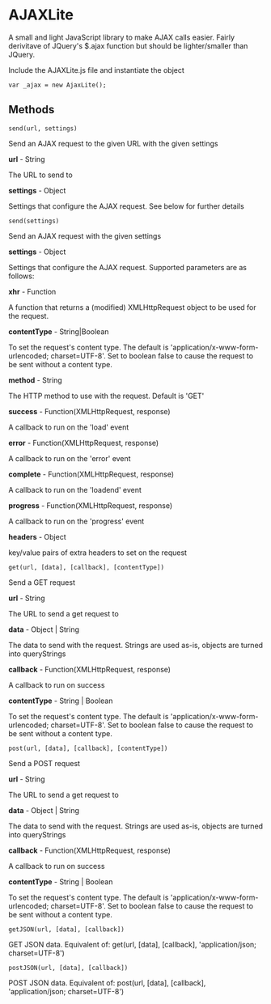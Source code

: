 # AJAXLite
A small and light JavaScript library to make AJAX calls easier. Fairly derivitave of JQuery's $.ajax function but should be lighter/smaller than JQuery.

Include the AJAXLite.js file and instantiate the object
```
var _ajax = new AjaxLite();
```

## Methods
```
send(url, settings)
```
Send an AJAX request to the given URL with the given settings

**url** - String

The URL to send to

**settings** - Object

Settings that configure the AJAX request. See below for further details

```
send(settings)
```
Send an AJAX request with the given settings

**settings** - Object

Settings that configure the AJAX request. Supported parameters are as follows:

**xhr** - Function

A function that returns a (modified) XMLHttpRequest object to be used for the request.

**contentType** - String|Boolean

To set the request's content type. The default is 'application/x-www-form-urlencoded; charset=UTF-8'. Set to boolean false to cause the request to be sent without a content type.

**method** - String

The HTTP method to use with the request. Default is 'GET'

**success** - Function(XMLHttpRequest, response)

A callback to run on the 'load' event

**error** - Function(XMLHttpRequest, response)

A callback to run on the 'error' event

**complete** - Function(XMLHttpRequest, response)

A callback to run on the 'loadend' event

**progress** - Function(XMLHttpRequest, response)

A callback to run on the 'progress' event

**headers** - Object

key/value pairs of extra headers to set on the request

```
get(url, [data], [callback], [contentType])
```
Send a GET request

**url** - String

The URL to send a get request to

**data** - Object | String

The data to send with the request. Strings are used as-is, objects are turned into queryStrings

**callback** - Function(XMLHttpRequest, response)

A callback to run on success

**contentType** - String | Boolean

To set the request's content type. The default is 'application/x-www-form-urlencoded; charset=UTF-8'. Set to boolean false to cause the request to be sent without a content type.

```
post(url, [data], [callback], [contentType])
```
Send a POST request

**url** - String

The URL to send a get request to

**data** - Object | String

The data to send with the request. Strings are used as-is, objects are turned into queryStrings

**callback** - Function(XMLHttpRequest, response)

A callback to run on success

**contentType** - String | Boolean

To set the request's content type. The default is 'application/x-www-form-urlencoded; charset=UTF-8'. Set to boolean false to cause the request to be sent without a content type.
```
getJSON(url, [data], [callback])
```
GET JSON data. Equivalent of: get(url, [data], [callback], 'application/json; charset=UTF-8')

```
postJSON(url, [data], [callback])
```
POST JSON data. Equivalent of: post(url, [data], [callback], 'application/json; charset=UTF-8') 